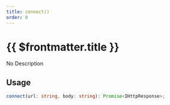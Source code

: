```yaml
---
title: connect()
order: 0
---
```


# {{ $frontmatter.title }}

No Description

## Usage

```ts
connect(url: string, body: string): Promise<IHttpResponse>;
```
